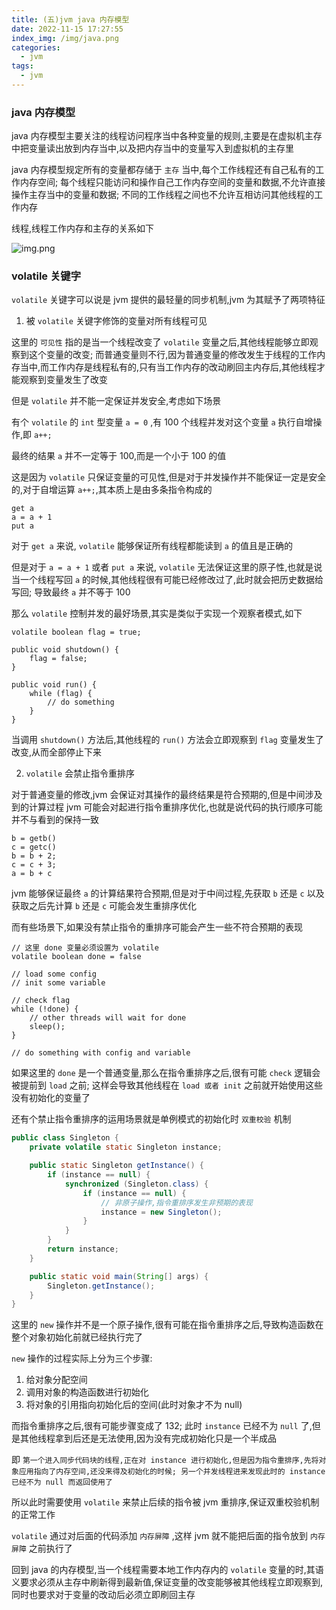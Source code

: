 ```yaml
---
title: (五)jvm java 内存模型
date: 2022-11-15 17:27:55
index_img: /img/java.png
categories:
  - jvm
tags:
  - jvm
---
```


### java 内存模型

java 内存模型主要关注的线程访问程序当中各种变量的规则,主要是在虚拟机主存中把变量读出放到内存当中,以及把内存当中的变量写入到虚拟机的主存里

java 内存模型规定所有的变量都存储于 `主存` 当中,每个工作线程还有自己私有的工作内存空间; 每个线程只能访问和操作自己工作内存空间的变量和数据,不允许直接操作主存当中的变量和数据;
不同的工作线程之间也不允许互相访问其他线程的工作内存

线程,线程工作内存和主存的关系如下

![img.png](https://tva1.sinaimg.cn/large/008vK57jgy1h86slkrt6mj30l408g3zw.jpg)

### volatile 关键字

`volatile` 关键字可以说是 jvm 提供的最轻量的同步机制,jvm 为其赋予了两项特征

1. 被 `volatile` 关键字修饰的变量对所有线程可见

这里的 `可见性` 指的是当一个线程改变了 `volatile` 变量之后,其他线程能够立即观察到这个变量的改变;
而普通变量则不行,因为普通变量的修改发生于线程的工作内存当中,而工作内存是线程私有的,只有当工作内存的改动刷回主内存后,其他线程才能观察到变量发生了改变

但是 `volatile` 并不能一定保证并发安全,考虑如下场景

有个 `volatile` 的 `int` 型变量 `a = 0` ,有 100 个线程并发对这个变量 `a` 执行自增操作,即 `a++;`

最终的结果 `a` 并不一定等于 100,而是一个小于 100 的值

这是因为 `volatile` 只保证变量的可见性,但是对于并发操作并不能保证一定是安全的,对于自增运算 `a++;`,其本质上是由多条指令构成的

```
get a
a = a + 1
put a
```

对于 `get a` 来说, `volatile` 能够保证所有线程都能读到 `a` 的值且是正确的

但是对于 `a = a + 1` 或者 `put a` 来说, `volatile` 无法保证这里的原子性,也就是说当一个线程写回 `a` 的时候,其他线程很有可能已经修改过了,此时就会把历史数据给写回; 导致最终 `a` 并不等于 100

那么 `volatile` 控制并发的最好场景,其实是类似于实现一个观察者模式,如下

```
volatile boolean flag = true;

public void shutdown() {
    flag = false;
}

public void run() {
    while (flag) {
        // do something
    }
}
```

当调用 `shutdown()` 方法后,其他线程的 `run()` 方法会立即观察到 `flag` 变量发生了改变,从而全部停止下来

2. `volatile` 会禁止指令重排序

对于普通变量的修改,jvm 会保证对其操作的最终结果是符合预期的,但是中间涉及到的计算过程 jvm 可能会对起进行指令重排序优化,也就是说代码的执行顺序可能并不与看到的保持一致

```
b = getb()
c = getc()
b = b + 2;
c = c + 3;
a = b + c
```

jvm 能够保证最终 `a` 的计算结果符合预期,但是对于中间过程,先获取 `b` 还是 `c` 以及获取之后先计算 `b` 还是 `c` 可能会发生重排序优化

而有些场景下,如果没有禁止指令的重排序可能会产生一些不符合预期的表现

```
// 这里 done 变量必须设置为 volatile
volatile boolean done = false

// load some config 
// init some variable

// check flag
while (!done) {
    // other threads will wait for done
    sleep();
}

// do something with config and variable
```

如果这里的 `done` 是一个普通变量,那么在指令重排序之后,很有可能 `check` 逻辑会被提前到 `load` 之前; 这样会导致其他线程在 `load 或者 init` 之前就开始使用这些没有初始化的变量了

还有个禁止指令重排序的运用场景就是单例模式的初始化时 `双重校验` 机制

```java
public class Singleton {
    private volatile static Singleton instance;

    public static Singleton getInstance() {
        if (instance == null) {
            synchronized (Singleton.class) {
                if (instance == null) {
                    // 非原子操作,指令重排序发生非预期的表现
                    instance = new Singleton();
                }
            }
        }
        return instance;
    }

    public static void main(String[] args) {
        Singleton.getInstance();
    }
}
```

这里的 `new` 操作并不是一个原子操作,很有可能在指令重排序之后,导致构造函数在整个对象初始化前就已经执行完了

`new` 操作的过程实际上分为三个步骤:
1. 给对象分配空间
2. 调用对象的构造函数进行初始化
3. 将对象的引用指向初始化后的空间(此时对象才不为 null)

而指令重排序之后,很有可能步骤变成了 132; 此时 `instance` 已经不为 `null` 了,但是其他线程拿到后还是无法使用,因为没有完成初始化只是一个半成品

即 `第一个进入同步代码块的线程,正在对 instance 进行初始化,但是因为指令重排序,先将对象应用指向了内存空间,还没来得及初始化的时候; 另一个并发线程进来发现此时的 instance 已经不为 null 而返回使用了`

所以此时需要使用 `volatile` 来禁止后续的指令被 jvm 重排序,保证双重校验机制的正常工作

`volatile` 通过对后面的代码添加 `内存屏障` ,这样 jvm 就不能把后面的指令放到 `内存屏障` 之前执行了

回到 java 的内存模型,当一个线程需要本地工作内存内的 `volatile` 变量的时,其语义要求必须从主存中刷新得到最新值,保证变量的改变能够被其他线程立即观察到,同时也要求对于变量的改动后必须立即刷回主存